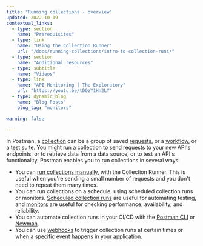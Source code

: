 ```yaml
---
title: "Running collections - overview"
updated: 2022-10-19
contextual_links:
  - type: section
    name: "Prerequisites"
  - type: link
    name: "Using the Collection Runner"
    url: "/docs/running-collections/intro-to-collection-runs/"
  - type: section
    name: "Additional resources"
  - type: subtitle
    name: "Videos"
  - type: link
    name: "API Monitoring | The Exploratory"
    url: "https://youtu.be/tDQzY1Hn2LY"
  - type: dynamic_blog
    name: "Blog Posts"
    blog_tag: "monitors"

warning: false

---
```


In Postman, a [collection](/docs/getting-started/creating-the-first-collection/) can be a group of saved [requests](/docs/getting-started/sending-the-first-request/), or a [workflow](/docs/running-collections/building-workflows/), or a [test suite](/docs/writing-scripts/test-scripts/). You might run a collection to send requests to your new API's endpoints, or to retrieve data from a data source, or to test an API's functionality. Postman enables you to run collections in several ways:

* You can [run collections manually](/docs/running-collections/intro-to-collection-runs/), with the Collection Runner. This is useful when you're sending a small number of requests and you don't need to repeat them many times.
* You can run collections on a schedule, using scheduled collection runs or monitors. [Scheduled collection runs](/docs/running-collections/scheduling-collection-runs) are useful for automating testing, and [monitors](/docs/running-collections/scheduling-collection-runs-monitors) are useful for checking performance, availability, and reliability.
* You can automate collection runs in your CI/CD with the [Postman CLI](/docs/postman-cli/postman-cli-overview/) or [Newman](/docs/running-collections/using-newman-cli/command-line-integration-with-newman/).
* You can use [webhooks](/docs/running-collections/collection-webhooks/) to trigger collection runs at certain times or when a specific event happens in your application.

